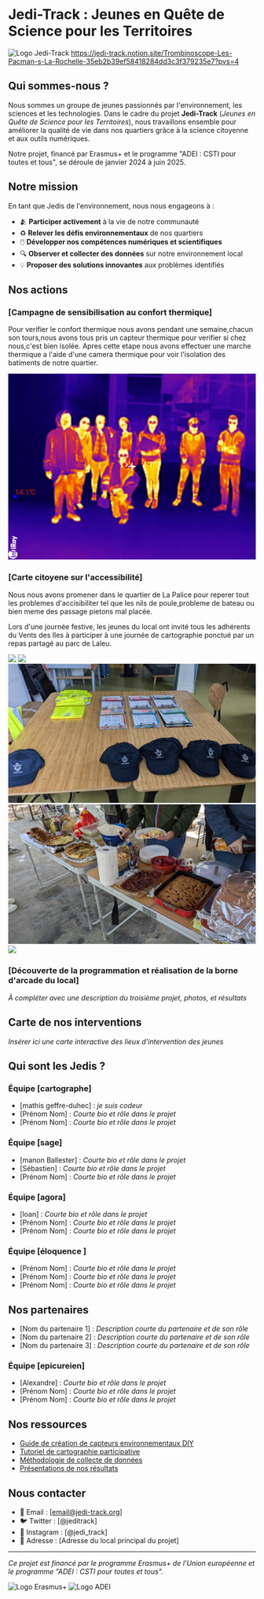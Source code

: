 # Jedi-Track : Jeunes en Quête de Science pour les Territoires

![Logo Jedi-Track](assets/images/logo-jedi-track.png)
https://jedi-track.notion.site/Trombinoscope-Les-Pacman-s-La-Rochelle-35eb2b39ef58418284dd3c3f379235e7?pvs=4

## Qui sommes-nous ?

Nous sommes un groupe de jeunes passionnés par l'environnement, les sciences et les technologies. Dans le cadre du projet **Jedi-Track** (*Jeunes en Quête de Science pour les Territoires*), nous travaillons ensemble pour améliorer la qualité de vie dans nos quartiers grâce à la science citoyenne et aux outils numériques.

Notre projet, financé par Erasmus+ et le programme "ADEI : CSTI pour toutes et tous", se déroule de janvier 2024 à juin 2025.

## Notre mission

En tant que Jedis de l'environnement, nous nous engageons à :

- 🫂 **Participer activement** à la vie de notre communauté
- ♻️ **Relever les défis environnementaux** de nos quartiers
- 🖱️ **Développer nos compétences numériques et scientifiques**
- 🔍 **Observer et collecter des données** sur notre environnement local
- 💡 **Proposer des solutions innovantes** aux problèmes identifiés

## Nos actions

### [Campagne de sensibilisation au confort thermique]
Pour verifier le confort thermique nous avons pendant une semaine,chacun son tours,nous avons tous pris un capteur thermique pour verifier si chez nous,c'est bien isolée. Apres cette etape nous avons effectuer une marche thermique a l'aide d'une camera thermique pour voir l'isolation des batiments de notre quartier.

![Photo Marche Thermique](photo_marche_thermique.jpeg)

### [Carte citoyene sur l'accessibilité]
Nous nous avons promener dans le quartier de La Palice pour reperer tout les problemes d'accisibiliter tel que les nils de poule,probleme de bateau ou bien meme des passage pietons mal placée.

Lors d'une journée festive, les jeunes du local ont invité tous les adhérents du Vents des Iles à participer à une journée de cartographie ponctué par un repas partagé au parc de Laleu.

![](IMG_20240706_111742.jpg)
![](IMG_20240706_115252.jpg)
![](PXL_20240706_071547158.jpg)
![](PXL_20240706_104708472.jpg)
![](IMG_20240706_102908.jpg)
### [Découverte de la programmation et réalisation de la borne d'arcade du local]
*À compléter avec une description du troisième projet, photos, et résultats*

## Carte de nos interventions

*Insérer ici une carte interactive des lieux d'intervention des jeunes*

## Qui sont les Jedis ?

### Équipe [cartographe]
- [mathis geffre-duhec] : *je suis codeur*
- [Prénom Nom] : *Courte bio et rôle dans le projet*
- [Prénom Nom] : *Courte bio et rôle dans le projet*

### Équipe [sage]
- [manon Ballester] : *Courte bio et rôle dans le projet*
- [Sébastien] : *Courte bio et rôle dans le projet*
- [Prénom Nom] : *Courte bio et rôle dans le projet*

### Équipe [agora]
- [loan] : *Courte bio et rôle dans le projet*
- [Prénom Nom] : *Courte bio et rôle dans le projet*
- [Prénom Nom] : *Courte bio et rôle dans le projet*


### Équipe [éloquence ]
- [Prénom Nom] : *Courte bio et rôle dans le projet*
- [Prénom Nom] : *Courte bio et rôle dans le projet*
- [Prénom Nom] : *Courte bio et rôle dans le projet*

## Nos partenaires
- [Nom du partenaire 1] : *Description courte du partenaire et de son rôle*
- [Nom du partenaire 2] : *Description courte du partenaire et de son rôle*
- [Nom du partenaire 3] : *Description courte du partenaire et de son rôle*

### Équipe [epicureien]
- [Alexandre] : *Courte bio et rôle dans le projet*
- [Prénom Nom] : *Courte bio et rôle dans le projet*
- [Prénom Nom] : *Courte bio et rôle dans le projet*

## Nos ressources

- [Guide de création de capteurs environnementaux DIY](lien-vers-ressource)
- [Tutoriel de cartographie participative](lien-vers-ressource)
- [Méthodologie de collecte de données](lien-vers-ressource)
- [Présentations de nos résultats](lien-vers-ressource)

## Nous contacter

- 📧 Email : [email@jedi-track.org]
- 🐦 Twitter : [@jeditrack]
- 📱 Instagram : [@jedi_track]
- 📍 Adresse : [Adresse du local principal du projet]

---

*Ce projet est financé par le programme Erasmus+ de l'Union européenne et le programme "ADEI : CSTI pour toutes et tous".*

![Logo Erasmus+](assets/images/logo-erasmus.png) ![Logo ADEI](assets/images/logo-adei.png)
